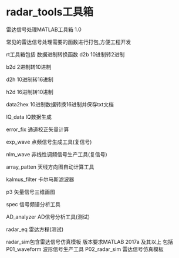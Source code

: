 # radar_tools工具箱
雷达信号处理MATLAB工具箱 1.0

常见的雷达信号处理需要的函数进行打包,方便工程开发

rt工具箱包括
数据进制转换函数
d2b             10进制转2进制

b2d             2进制转10进制

d2h             10进制转16进制

h2d             16进制转10进制

data2hex        10进制数据转换16进制并保存txt文档

IQ_data         IQ数据生成

error_fix       通道校正矢量计算

exp_wave        点频信号生成工具(复信号)

nlm_wave        非线性调频信号生产工具(复信号)

array_patten    天线方向图自动计算工具

kalmus_filter   卡尔马斯滤波器

p3              矢量信号三维画图

spec            信号频谱分析工具

AD_analyzer     AD信号分析工具(测试)

radar_eq        雷达方程(测试)

radar_sim包含雷达信号仿真模板 版本要求MATLAB 2017a 及其以上 包括
P01_waveform    波形信号生产工具
P02_radar_sim   雷达信号仿真模板




